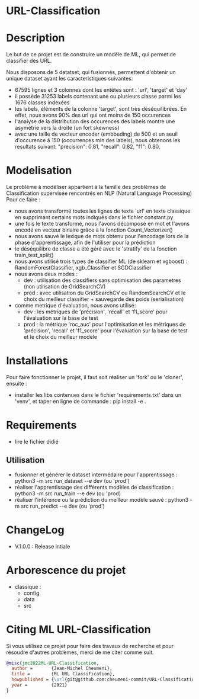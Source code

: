 # URL-Classification

# Description

Le but de ce projet est de construire un modèle de ML, qui permet de classifier des URL.

Nous disposons de 5 datatset, qui fusionnés, permettent d'obtenir un unique dataset ayant les caracteristiques suivantes:
- 67595 lignes et 3 colonnes dont les entêtes sont : 'url', 'target' et 'day'
- il possède 31253 labels contenant une ou plusieurs classe parmi les 1676 classes indexées
- les labels, éléments de la colonne 'target', sont très déséquilibrées. En effet, nous avons 90% des url qui ont moins de 150 occurences
- l'analyse de la distribution des occurences des labels montre une asymétrie vers la droite (un fort skewness)
- avec une taille de vecteur encoder (embbeding) de 500 et un seuil d'occurence à 150 (occurrences min des labels), nous obtenons les resultats suivant:
    "precision": 0.81, "recall": 0.82, "f1": 0.80,

# Modelisation

Le problème à modéliser appartient à la famille des problèmes de Classification supervisée rencontrés en NLP (Natural Language Processing)
Pour ce faire :

- nous avons transformé toutes les lignes de texte 'url' en texte classique en supprimant certains mots indiqués dans le fichier constant.py
- une fois le texte transformé, nous l'avons décomposé en mot et l'avons encodé en vecteur binaire grâce à la fonction Count_Vectorizer()
- nous avons sauvé le lexique de mots obtenu pour l'encodage lors de la phase d'apprentissage, afin de l'utiliser pour la prédiction
- le déséquilibre de classe a été géré avec le 'stratify' de la fonction train_test_split()
- nous avons utilisé trois types de classifier ML (de sklearn et xgboost) : RandomForestClassifier, xgb_Classifier et SGDClassifier
- nous avons deux modes :
    - dev : utilisation des classifiers sans optimisation des parametres (non utilisation de GridSearchCV)
    - prod : avec utilisation du GridSearchCV ou RandomSearchCV et le choix du meilleur classifier + sauvegarde des poids (serialisation)
- comme metrique d'évaluation, nous avons utilisé:
    - dev : les métriques de 'précision', 'recall' et 'f1_score' pour l'évaluation sur la base de test
    - prod : la métrique 'roc_auc' pour l'optimisation et les métriques de 'précision', 'recall' et 'f1_score' pour l'évaluation sur la base de test et le choix du meilleur modèle

# Installations

Pour faire fonctionner le projet, il faut soit réaliser un 'fork' ou le 'cloner', ensuite :
- installer les libs contenues dans le fichier 'requirements.txt' dans un 'venv', et taper en ligne de commande : pip install -e . 

# Requirements

- lire le fichier didié

## Utilisation

- fusionner et générer le dataset intermédaire pour l'apprentissage : python3 -m src run_dataset --e dev (ou 'prod')
- réaliser l'apprentissage des différents modèles de classification : python3 -m src run_train --e dev (ou 'prod)
- réaliser l'inférence ou la prédiction du meilleur modèle sauvé : python3 -m src run_predict --e dev (ou 'prod')

# ChangeLog

- V.1.0.0 : Release intiale

# Arborescence du projet

- classique :
    - config
    - data
    - src

# Citing ML URL-Classification

Si vous utilisez ce projet pour faire des travaux de recherche et pour résoudre d'autres problèmes, merci de me citer comme suit.

```BibTeX
@misc{jmc2022ML-URL-Classification,
  author =       {Jean-Michel Cheumeni},
  title =        {ML URL Classification},
  howpublished = {\url{git@github.com:cheumeni-commit/URL-Classification.git}},
  year =         {2021}
}
```
